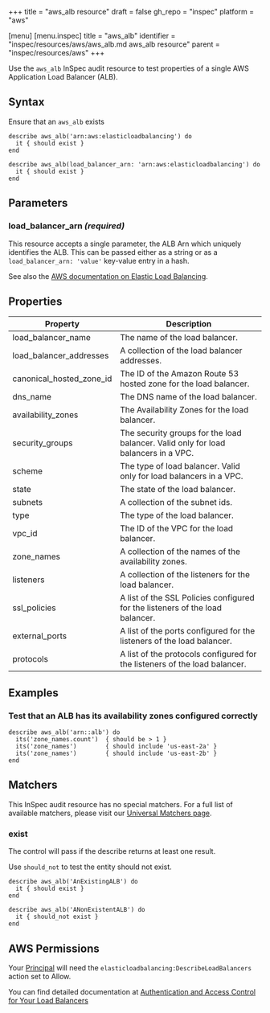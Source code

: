 +++
title = "aws_alb resource"
draft = false
gh_repo = "inspec"
platform = "aws"

[menu]
  [menu.inspec]
    title = "aws_alb"
    identifier = "inspec/resources/aws/aws_alb.md aws_alb resource"
    parent = "inspec/resources/aws"
+++

Use the `aws_alb` InSpec audit resource to test properties of a single AWS Application Load Balancer (ALB).

## Syntax

Ensure that an `aws_alb` exists

    describe aws_alb('arn:aws:elasticloadbalancing') do
      it { should exist }
    end

    describe aws_alb(load_balancer_arn: 'arn:aws:elasticloadbalancing') do
      it { should exist }
    end

## Parameters

### load_balancer_arn _(required)_

This resource accepts a single parameter, the ALB Arn which uniquely identifies the ALB.
This can be passed either as a string or as a `load_balancer_arn: 'value'` key-value entry in a hash.

See also the [AWS documentation on Elastic Load Balancing](https://docs.aws.amazon.com/elasticloadbalancing/latest/APIReference).

## Properties

| Property                 | Description                                                                        |
| ------------------------ | ---------------------------------------------------------------------------------- |
| load_balancer_name       | The name of the load balancer.                                                     |
| load_balancer_addresses  | A collection of the load balancer addresses.                                      |
| canonical_hosted_zone_id | The ID of the Amazon Route 53 hosted zone for the load balancer.                   |
| dns_name                 | The DNS name of the load balancer.                                                 |
| availability_zones       | The Availability Zones for the load balancer.                                      |
| security_groups          | The security groups for the load balancer. Valid only for load balancers in a VPC. |
| scheme                   | The type of load balancer. Valid only for load balancers in a VPC.                 |
| state                    | The state of the load balancer.                                                    |
| subnets                  | A collection of the subnet ids.                                                    |
| type                     | The type of the load balancer.                                                     |
| vpc_id                   | The ID of the VPC for the load balancer.                                           |
| zone_names               | A collection of the names of the availability zones.                               |
| listeners                | A collection of the listeners for the load balancer.                               |
| ssl_policies             | A list of the SSL Policies configured for the listeners of the load balancer.      |
| external_ports           | A list of the ports configured for the listeners of the load balancer.             |
| protocols                | A list of the protocols configured for the listeners of the load balancer.         |

## Examples

### Test that an ALB has its availability zones configured correctly

    describe aws_alb('arn::alb') do
      its('zone_names.count')  { should be > 1 }
      its('zone_names')        { should include 'us-east-2a' }
      its('zone_names')        { should include 'us-east-2b' }
    end

## Matchers

This InSpec audit resource has no special matchers. For a full list of available matchers, please visit our [Universal Matchers page](/inspec/matchers/).

### exist

The control will pass if the describe returns at least one result.

Use `should_not` to test the entity should not exist.

    describe aws_alb('AnExistingALB') do
      it { should exist }
    end

    describe aws_alb('ANonExistentALB') do
      it { should_not exist }
    end

## AWS Permissions

Your [Principal](https://docs.aws.amazon.com/IAM/latest/UserGuide/intro-structure.html#intro-structure-principal) will need the `elasticloadbalancing:DescribeLoadBalancers` action set to Allow.

You can find detailed documentation at [Authentication and Access Control for Your Load Balancers](https://docs.aws.amazon.com/elasticloadbalancing/latest/userguide/load-balancer-authentication-access-control.html)
